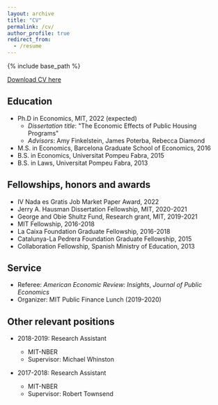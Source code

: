 ```yaml
---
layout: archive
title: "CV"
permalink: /cv/
author_profile: true
redirect_from:
  - /resume
---
```


{% include base_path %}

[Download CV here](/files/20220624_Blanco_CV.pdf)

Education
------
* Ph.D in Economics, MIT, 2022 (expected)
  * *Dissertation title*: &quot;The Economic Effects of Public Housing Programs&quot;
  * *Advisors*: Amy Finkelstein, James Poterba, Rebecca Diamond
* M.S. in Economics, Barcelona Graduate School of Economics, 2016
* B.S. in Economics, Universitat Pompeu Fabra, 2015
* B.S. in Laws, Universitat Pompeu Fabra, 2013

Fellowships, honors and awards
------
* IV Nada es Gratis Job Market Paper Award, 2022 
* Jerry A. Hausman Dissertation Fellowship, MIT, 2020-2021
* George and Obie Shultz Fund, Research grant, MIT, 2019-2021
* MIT Fellowship, 2016-2018
* La Caixa Foundation Graduate Fellowship, 2016-2018
* Catalunya-La Pedrera Foundation Graduate Fellowship, 2015
* Collaboration Fellowship, Spanish Ministry of Education, 2013

Service
------
* Referee: *American Economic Review: Insights*, *Journal of Public Economics*
* Organizer: MIT Public Finance Lunch (2019-2020)

<!---  
Teaching
------
  <ul>{% for post in site.teaching %}
    {% include archive-single-cv.html %}
  {% endfor %}</ul>
--->  

Other relevant positions
------
* 2018-2019: Research Assistant
  * MIT-NBER
  * Supervisor: Michael Whinston

* 2017-2018: Research Assistant
  * MIT-NBER
  * Supervisor: Robert Townsend
  
